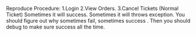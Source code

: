 Reproduce Procedure:
    1.Login 
    2.View Orders.
    3.Cancel Tickets (Normal Ticket)
      Sometimes it will success.
      Sometimes it will throws exception.
      You should figure out why sometimes fail, sometimes success .
      Then you should debug to make sure success all the time.
      
      